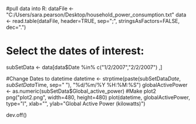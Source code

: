 


#pull data into R:
dataFile <- "C:/Users/sara.pearson/Desktop/household_power_consumption.txt"
data <- read.table(dataFile, header=TRUE, sep=";", stringsAsFactors=FALSE, dec=".")
# Select the dates of interest:
subSetData <- data[data$Date %in% c("1/2/2007","2/2/2007") ,]

#Change Dates to datetime
datetime <- strptime(paste(subSetData$Date, subSetData$Time, sep=" "), "%d/%m/%Y %H:%M:%S") 
globalActivePower <- as.numeric(subSetData$Global_active_power)
#Make plot2
png("plot2.png", width=480, height=480)
plot(datetime, globalActivePower, type="l", xlab="", ylab="Global Active Power (kilowatts)")

dev.off()